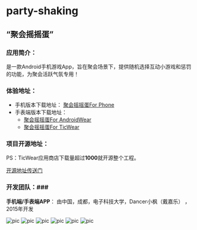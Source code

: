 # party-shaking
## “聚会摇摇蛋”
### 应用简介： ###
  是一款Android手机游戏App，旨在聚会场景下，提供随机选择互动小游戏和惩罚的功能，为聚会活跃气氛专用！

### 体验地址： ###
 - 手机版本下载地址：
   [聚会摇摇蛋For Phone]()
 - 手表端版本下载地址：
   - [聚会摇摇蛋For AndroidWear]()
   - [聚会摇摇蛋For TicWear]()
 
### 项目开源地址： ###

PS：TicWear应用商店下载量超过**1000**就开源整个工程。

[开源地址传送门]()

### 开发团队：###
   **手机端/手表端APP**： 由中国，成都，电子科技大学，Dancer小枫（戴嘉乐） ，2015年开发
    
![pic](http://7xi6qz.com1.z0.glb.clouddn.com/github_partyshakingpic6.png)
![pic](http://7xi6qz.com1.z0.glb.clouddn.com/github_partyshakingpic5.jpg)
![pic](http://7xi6qz.com1.z0.glb.clouddn.com/github_partyshakingpic4.jpg)
![pic](http://7xi6qz.com1.z0.glb.clouddn.com/github_partyshakingpic3.jpg)
![pic](http://7xi6qz.com1.z0.glb.clouddn.com/github_partyshakingpic2.png)
![pic](http://7xi6qz.com1.z0.glb.clouddn.com/github_partyshakingpic1.png)


